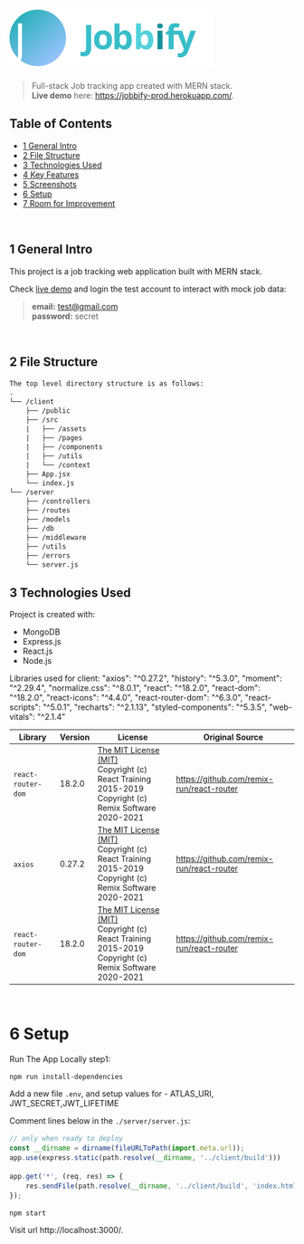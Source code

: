 # <img src = "https://raw.githubusercontent.com/huskyhehe/jobbify-app/5675b256cd631ab3e69b93e664fae472e7de125d/client/src/assets/images/logo.svg">
> Full-stack Job tracking app created with MERN stack.
> <br/>**Live demo** here: https://jobbify-prod.herokuapp.com/.



## Table of Contents
* [1 General Intro](#1-general-intro)
* [2 File Structure](#2-file-structure)
* [3 Technologies Used](#3-technologies-used)
* [4 Key Features](#5-key-features)
* [5 Screenshots](#6-screenshots)
* [6 Setup](#7-setup)
* [7 Room for Improvement](#9-room-for-improvement)

<br/>

## 1 General Intro
This project is a job tracking web application built with MERN stack.

Check [live demo](https://jobbify-prod.herokuapp.com/) and login the test account to interact with mock job data:
> **email:** test@gmail.com  
> **password:** secret

<br/>

## 2 File Structure
```
The top level directory structure is as follows:
.
└── /client
    ├── /public
    ├── /src
    |   ├── /assets 
    |   ├── /pages           
    |   ├── /components
    |   ├── /utils
    |   └── /context           
    ├── App.jsx
    └── index.js
└── /server
    ├── /controllers
    ├── /routes
    ├── /models
    ├── /db
    ├── /middleware
    ├── /utils
    ├── /errors
    └── server.js
```

## 3 Technologies Used
Project is created with:
- MongoDB
- Express.js
- React.js
- Node.js

Libraries used for client:
    "axios": "^0.27.2",
    "history": "^5.3.0",
    "moment": "^2.29.4",
    "normalize.css": "^8.0.1",
    "react": "^18.2.0",
    "react-dom": "^18.2.0",
    "react-icons": "^4.4.0",
    "react-router-dom": "^6.3.0",
    "react-scripts": "^5.0.1",
    "recharts": "^2.1.13",
    "styled-components": "^5.3.5",
    "web-vitals": "^2.1.4"

| Library | Version | License | Original Source
|-----|-----|-----|-----|
| `react-router-dom` | 18.2.0 | [The MIT License (MIT)](https://github.com/remix-run/react-router/blob/main/LICENSE.md) <br />Copyright (c) React Training 2015-2019<br />Copyright (c) Remix Software 2020-2021 | https://github.com/remix-run/react-router |
| `axios` | 0.27.2 | [The MIT License (MIT)](https://github.com/remix-run/react-router/blob/main/LICENSE.md) <br />Copyright (c) React Training 2015-2019<br />Copyright (c) Remix Software 2020-2021 | https://github.com/remix-run/react-router |
| `react-router-dom` | 18.2.0 | [The MIT License (MIT)](https://github.com/remix-run/react-router/blob/main/LICENSE.md) <br />Copyright (c) React Training 2015-2019<br />Copyright (c) Remix Software 2020-2021 | https://github.com/remix-run/react-router |

<br/>

# 6 Setup
Run The App Locally
step1:
```
npm run install-dependencies
```
Add a new file `.env`, and setup values for - ATLAS_URI, JWT_SECRET,JWT_LIFETIME

Comment lines below in the `./server/server.js`:
```javascript
// only when ready to deploy
const __dirname = dirname(fileURLToPath(import.meta.url));
app.use(express.static(path.resolve(__dirname, '../client/build')))

app.get('*', (req, res) => {
    res.sendFile(path.resolve(__dirname, '../client/build', 'index.html'))
});
```
```
npm start
```

Visit url http://localhost:3000/.